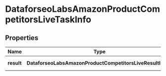 # DataforseoLabsAmazonProductCompetitorsLiveTaskInfo

## Properties

| Name | Type | Description | Notes |
|------------ | ------------- | ------------- | -------------|
**result** | **DataforseoLabsAmazonProductCompetitorsLiveResultInfo[]** | array of results |[optional]|